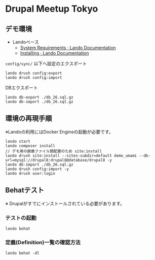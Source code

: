 # Drupal Meetup Tokyo

## デモ環境

* Landoベース
	* [System Requirements · Lando Documentation](https://docs.devwithlando.io/installation/system-requirements.html)
	* [Installing · Lando Documentation](https://docs.devwithlando.io/installation/installing.html)

`config/sync/` 以下へ設定のエクスポート

```
lando drush config:export
lando drush config:import
```

DBエクスポート

```
lando db-export ./db_26.sql.gz
lando db-import ./db_26.sql.gz
```

## 環境の再現手順

※Landoの利用にはDocker Engineの起動が必要です。

```
lando start
lando composer install
// デモ用の画像ファイル類配置のため site:install
lando drush site:install --sites-subdir=default demo_umami --db-url=mysql://drupal8:drupal8@database/drupal8 -y
lando db-import ./db_26.sql.gz
lando drush config:import -y
lando drush user:login
```

## Behatテスト
※ Drupalがすでにインストールされている必要があります。
### テストの起動
```
lando behat
```
### 定義(Definition)一覧の確認方法
```
lando behat -dl
```
